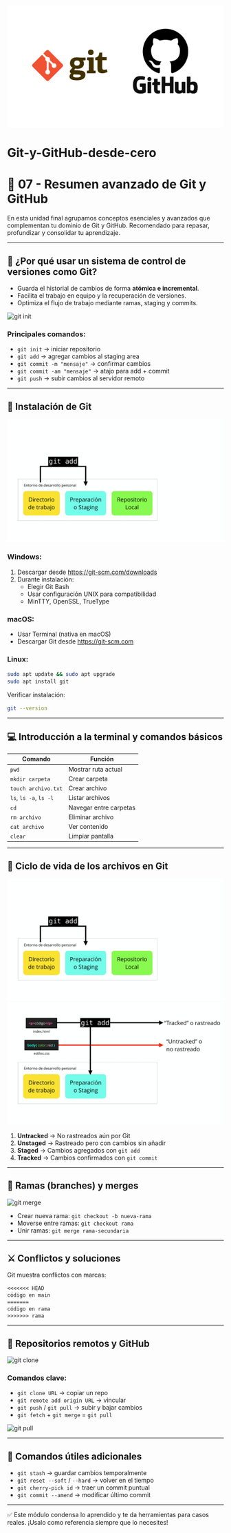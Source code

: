 [![Ir a Fundamentos de Git](https://github.com/eliana1115/Git-y-GitHub-desde-cero/blob/main/image/curso-git-github.png?raw=true)](https://github.com/eliana1115/Git-y-GitHub-des-cero/tree/main/01_Fundamentos_Git)
# Git-y-GitHub-desde-cero

# 🧩 07 - Resumen avanzado de Git y GitHub

En esta unidad final agrupamos conceptos esenciales y avanzados que complementan tu dominio de Git y GitHub. Recomendado para repasar, profundizar y consolidar tu aprendizaje.

---

## 💾 ¿Por qué usar un sistema de control de versiones como Git?

- Guarda el historial de cambios de forma **atómica e incremental**.
- Facilita el trabajo en equipo y la recuperación de versiones.
- Optimiza el flujo de trabajo mediante ramas, staging y commits.

![git init](https://github.com/eliana1115/Git_GitHub_Curso/blob/main/07_Resumen_Avanzado_Git_GitHub/Images/git%20init.jpg?raw=true)

### Principales comandos:
- `git init` → iniciar repositorio
- `git add` → agregar cambios al staging area
- `git commit -m "mensaje"` → confirmar cambios
- `git commit -am "mensaje"` → atajo para add + commit
- `git push` → subir cambios al servidor remoto

---

## 🧰 Instalación de Git

![git add](image/git.add.jpg)

### Windows:
1. Descargar desde https://git-scm.com/downloads
2. Durante instalación:
   - Elegir Git Bash
   - Usar configuración UNIX para compatibilidad
   - MinTTY, OpenSSL, TrueType

### macOS:
- Usar Terminal (nativa en macOS)
- Descargar Git desde https://git-scm.com

### Linux:
```bash
sudo apt update && sudo apt upgrade
sudo apt install git
```
Verificar instalación:
```bash
git --version
```

---

## 💻 Introducción a la terminal y comandos básicos

| Comando | Función |
|--------|--------|
| `pwd` | Mostrar ruta actual |
| `mkdir carpeta` | Crear carpeta |
| `touch archivo.txt` | Crear archivo |
| `ls`, `ls -a`, `ls -l` | Listar archivos |
| `cd` | Navegar entre carpetas |
| `rm archivo` | Eliminar archivo |
| `cat archivo` | Ver contenido |
| `clear` | Limpiar pantalla |

---

## 🔁 Ciclo de vida de los archivos en Git

![git add tracked untracked](image/git.add.jpg) 
![git add tracked untracked](image/git.add2.jpg)

1. **Untracked** → No rastreados aún por Git
2. **Unstaged** → Rastreado pero con cambios sin añadir
3. **Staged** → Cambios agregados con `git add`
4. **Tracked** → Cambios confirmados con `git commit`

---

## 🌿 Ramas (branches) y merges

![git merge](https://github.com/eliana1115/Git_GitHub_Curso/blob/main/07_Resumen_Avanzado_Git_GitHub/Images/git%20merge.jpg?raw=true)

- Crear nueva rama: `git checkout -b nueva-rama`
- Moverse entre ramas: `git checkout rama`
- Unir ramas: `git merge rama-secundaria`

---

## ⚔️ Conflictos y soluciones

Git muestra conflictos con marcas:
```
<<<<<<< HEAD
código en main
=======
código en rama
>>>>>>> rama
```

---

## 🔗 Repositorios remotos y GitHub

![git clone](https://github.com/eliana1115/Git_GitHub_Curso/blob/main/07_Resumen_Avanzado_Git_GitHub/Images/git%20clone%20url.jpg?raw=true)

### Comandos clave:
- `git clone URL` → copiar un repo
- `git remote add origin URL` → vincular
- `git push` / `git pull` → subir y bajar cambios
- `git fetch` + `git merge` = `git pull`

![git pull](https://github.com/eliana1115/Git_GitHub_Curso/blob/main/07_Resumen_Avanzado_Git_GitHub/Images/git%20pull2.jpg?raw=true)

---

## 🧪 Comandos útiles adicionales
- `git stash` → guardar cambios temporalmente
- `git reset --soft` / `--hard` → volver en el tiempo
- `git cherry-pick id` → traer un commit puntual
- `git commit --amend` → modificar último commit

---

✅ Este módulo condensa lo aprendido y te da herramientas para casos reales. ¡Usalo como referencia siempre que lo necesites!
